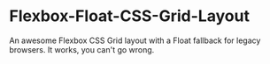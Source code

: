 # Flexbox-Float-CSS-Grid-Layout
An awesome Flexbox CSS Grid layout with a Float fallback for legacy browsers. It works, you can't go wrong.
